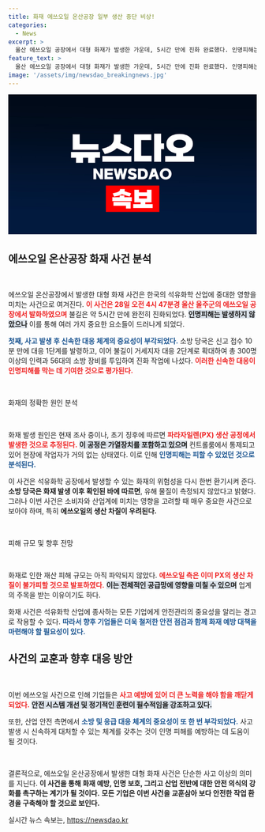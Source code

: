 ```yaml
---
title: 화재 에쓰오일 온산공장 일부 생산 중단 비상!
categories:
  - News
excerpt: >
  울산 에쓰오일 공장에서 대형 화재가 발생한 가운데, 5시간 만에 진화 완료했다. 인명피해는 없지만, PX 생산 차질 우려와 안전 조사 중. 불길이 치솟는 현장과 유해 물질 미측정 소식이 전해져 긴장감이 감돕니다.
feature_text: >
  울산 에쓰오일 공장에서 대형 화재가 발생한 가운데, 5시간 만에 진화 완료했다. 인명피해는 없지만, PX 생산 차질 우려와 안전 조사 중. 불길이 치솟는 현장과 유해 물질 미측정 소식이 전해져 긴장감이 감돕니다.
image: '/assets/img/newsdao_breakingnews.jpg'
---
```


<p><img src="/assets/img/newsdao_breakingnews.jpg" alt="cryptoinkorea 속보" /></p>

<h2 data-ke-size="size26">에쓰오일 온산공장 화재 사건 분석</h2>

<p data-ke-size="size16">&nbsp;</p>

<p>에쓰오일 온산공장에서 발생한 대형 화재 사건은 한국의 석유화학 산업에 중대한 영향을 미치는 사건으로 여겨진다. <b><span style="color: #ee2323;">이 사건은 28일 오전 4시 47분경 울산 울주군의 에쓰오일 공장에서 발화하였으며</span></b> 불길은 약 5시간 만에 완전히 진화되었다. <b><span style="background-color: #21538527;">인명피해는 발생하지 않았으나</span></b> 이를 통해 여러 가지 중요한 요소들이 드러나게 되었다.</p>

<p><b><span style="color: #1a5490;">첫째, 사고 발생 후 신속한 대응 체계의 중요성이 부각되었다.</span></b> 소방 당국은 신고 접수 10분 만에 대응 1단계를 발령하고, 이어 불길이 거세지자 대응 2단계로 확대하여 총 300명 이상의 인력과 56대의 소방 장비를 투입하여 진화 작업에 나섰다. <b><span style="color: #ee2323;">이러한 신속한 대응이 인명피해를 막는 데 기여한 것으로 평가된다.</span></b> </p>

<p data-ke-size="size16">&nbsp;</p>

<p>화재의 정확한 원인 분석</p>

<p data-ke-size="size16">&nbsp;</p>

<p>화재 발생 원인은 현재 조사 중이나, 초기 징후에 따르면 <b><span style="color: #ee2323;">파라자일렌(PX) 생산 공정에서 발생한 것으로 추정된다.</span></b> <b><span style="background-color: #21538527;">이 공정은 가열장치를 포함하고 있으며</span></b> 컨트롤룸에서 통제되고 있어 현장에 작업자가 거의 없는 상태였다. 이로 인해 <b><span style="color: #1a5490;">인명피해는 피할 수 있었던 것으로 분석된다.</span></b></p>

<p>이 사건은 석유화학 공장에서 발생할 수 있는 화재의 위험성을 다시 한번 환기시켜 준다. <b>소방 당국은 화재 발생 이후 확인된 바에 따르면</b>, 유해 물질이 측정되지 않았다고 밝혔다. 그러나 이번 사건은 소비자와 산업계에 미치는 영향을 고려할 때 매우 중요한 사건으로 보아야 하며, 특히 <b>에쓰오일의 생산 차질이 우려된다.</b></p>

<p data-ke-size="size16">&nbsp;</p>

<p>피해 규모 및 향후 전망</p>

<p data-ke-size="size16">&nbsp;</p>

<p>화재로 인한 재산 피해 규모는 아직 파악되지 않았다. <b><span style="color: #ee2323;">에쓰오일 측은 이미 PX의 생산 차질이 불가피할 것으로 발표하였다.</span></b> <b><span style="background-color: #21538527;">이는 전체적인 공급망에 영향을 미칠 수 있으며</span></b> 업계의 주목을 받는 이유이기도 하다. </p>

<p>화재 사건은 석유화학 산업에 종사하는 모든 기업에게 안전관리의 중요성을 알리는 경고로 작용할 수 있다. <b><span style="color: #1a5490;">따라서 향후 기업들은 더욱 철저한 안전 점검과 함께 화재 예방 대책을 마련해야 할 필요성이 있다.</span></b> </p>

<h2 data-ke-size="size26">사건의 교훈과 향후 대응 방안</h2>

<p data-ke-size="size16">&nbsp;</p>

<p>이번 에쓰오일 사건으로 인해 기업들은 <b><span style="color: #ee2323;">사고 예방에 있어 더 큰 노력을 해야 함을 깨닫게 되었다.</span></b> <b><span style="background-color: #21538527;">안전 시스템 개선 및 정기적인 훈련이 필수적임을 강조하고 있다.</span></b> </p>

<p>또한, 산업 안전 측면에서 <b><span style="color: #1a5490;">소방 및 응급 대응 체계의 중요성이 또 한 번 부각되었다.</span></b> 사고 발생 시 신속하게 대처할 수 있는 체계를 갖추는 것이 인명 피해를 예방하는 데 도움이 될 것이다. </p>

<p data-ke-size="size16">&nbsp;</p>

<p>결론적으로, 에쓰오일 온산공장에서 발생한 대형 화재 사건은 단순한 사고 이상의 의미를 지닌다. <b>이 사건을 통해 화재 예방, 인명 보호, 그리고 산업 전반에 대한 안전 의식의 강화를 촉구하는 계기가 될 것이다.</b> <b>모든 기업은 이번 사건을 교훈삼아 보다 안전한 작업 환경을 구축해야 할 것으로 보인다.</b></p>
실시간 뉴스 속보는, <a href="https://newsdao.kr" rel="dofollow">https://newsdao.kr</a>


